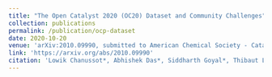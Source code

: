 ```yaml
---
title: "The Open Catalyst 2020 (OC20) Dataset and Community Challenges"
collection: publications
permalink: /publication/ocp-dataset
date: 2020-10-20
venue: 'arXiv:2010.09990, submitted to American Chemical Society - Catalysis'
link: 'https://arxiv.org/abs/2010.09990'
citation: 'Lowik Chanussot*, Abhishek Das*, Siddharth Goyal*, Thibaut Lavril*, <b>Muhammed Shuaibi*</b>, Morgane Riviere, Kevin Tran, Javier Heras-Domingo, Caleb Ho, Weihua Hu, Aini Palizhati, Anuroop Sriram, Brandon Wood, Junwoong Yoon, Devi Parikh, C. Lawrence Zitnick, Zachary Ulissi: “The Open Catalyst 2020 (OC20) Dataset and Community Challenges”, 2020; arXiv:2010.09990.'
---
```

